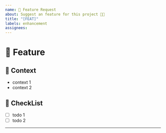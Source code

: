 ```yaml
---
name: 🚀 Feature Request
about: Suggest an feature for this project 👩‍💻
title: "[FEAT]"
labels: enhancement
assignees:
---
```

# 🚀 Feature

## 📎 Context

- context 1
- context 2

## 📌 CheckList

- [ ] todo 1
- [ ] todo 2

---
